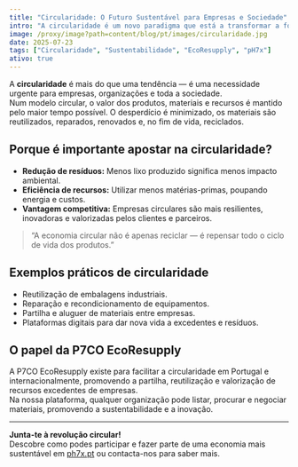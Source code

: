 ```yaml
---
title: "Circularidade: O Futuro Sustentável para Empresas e Sociedade"
intro: "A circularidade é um novo paradigma que está a transformar a forma como produzimos, consumimos e gerimos recursos. Descobre porque é essencial para a sustentabilidade e competitividade."
image: /proxy/image?path=content/blog/pt/images/circularidade.jpg
date: 2025-07-23
tags: ["Circularidade", "Sustentabilidade", "EcoResupply", "pH7x"]
ativo: true
---
```


A **circularidade** é mais do que uma tendência — é uma necessidade urgente para empresas, organizações e toda a sociedade.  
Num modelo circular, o valor dos produtos, materiais e recursos é mantido pelo maior tempo possível. O desperdício é minimizado, os materiais são reutilizados, reparados, renovados e, no fim de vida, reciclados.

## Porque é importante apostar na circularidade?

- **Redução de resíduos:** Menos lixo produzido significa menos impacto ambiental.
- **Eficiência de recursos:** Utilizar menos matérias-primas, poupando energia e custos.
- **Vantagem competitiva:** Empresas circulares são mais resilientes, inovadoras e valorizadas pelos clientes e parceiros.

> “A economia circular não é apenas reciclar — é repensar todo o ciclo de vida dos produtos.”

## Exemplos práticos de circularidade

- Reutilização de embalagens industriais.
- Reparação e recondicionamento de equipamentos.
- Partilha e aluguer de materiais entre empresas.
- Plataformas digitais para dar nova vida a excedentes e resíduos.

## O papel da P7CO EcoResupply

A P7CO EcoResupply existe para facilitar a circularidade em Portugal e internacionalmente, promovendo a partilha, reutilização e valorização de recursos excedentes de empresas.  
Na nossa plataforma, qualquer organização pode listar, procurar e negociar materiais, promovendo a sustentabilidade e a inovação.

---

**Junta-te à revolução circular!**  
Descobre como podes participar e fazer parte de uma economia mais sustentável em [ph7x.pt](https://ph7x.pt) ou contacta-nos para saber mais.

